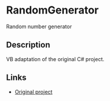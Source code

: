 # RandomGenerator
Random number generator
 ## Description 
VB adaptation of the original C# project.

## Links 
- [Original project](https://stackoverflow.com/questions/42426420/how-to-generate-a-cryptographically-secure-random-integer-within-a-range])
